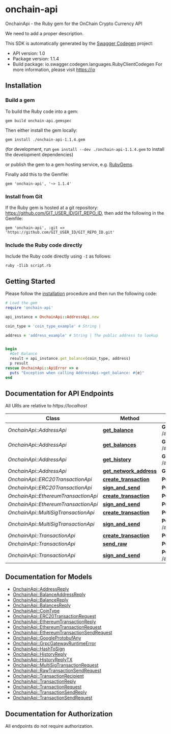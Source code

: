 # onchain-api

OnchainApi - the Ruby gem for the OnChain Crypto Currency API

We need to add a proper description.

This SDK is automatically generated by the [Swagger Codegen](https://github.com/swagger-api/swagger-codegen) project:

- API version: 1.0
- Package version: 1.1.4
- Build package: io.swagger.codegen.languages.RubyClientCodegen
For more information, please visit [https://io](https://io)

## Installation

### Build a gem

To build the Ruby code into a gem:

```shell
gem build onchain-api.gemspec
```

Then either install the gem locally:

```shell
gem install ./onchain-api-1.1.4.gem
```
(for development, run `gem install --dev ./onchain-api-1.1.4.gem` to install the development dependencies)

or publish the gem to a gem hosting service, e.g. [RubyGems](https://rubygems.org/).

Finally add this to the Gemfile:

    gem 'onchain-api', '~> 1.1.4'

### Install from Git

If the Ruby gem is hosted at a git repository: https://github.com/GIT_USER_ID/GIT_REPO_ID, then add the following in the Gemfile:

    gem 'onchain-api', :git => 'https://github.com/GIT_USER_ID/GIT_REPO_ID.git'

### Include the Ruby code directly

Include the Ruby code directly using `-I` as follows:

```shell
ruby -Ilib script.rb
```

## Getting Started

Please follow the [installation](#installation) procedure and then run the following code:
```ruby
# Load the gem
require 'onchain-api'

api_instance = OnchainApi::AddressApi.new

coin_type = 'coin_type_example' # String | 

address = 'address_example' # String | The public address to lookup


begin
  #Get Balance
  result = api_instance.get_balance(coin_type, address)
  p result
rescue OnchainApi::ApiError => e
  puts "Exception when calling AddressApi->get_balance: #{e}"
end

```

## Documentation for API Endpoints

All URIs are relative to *https://localhost*

Class | Method | HTTP request | Description
------------ | ------------- | ------------- | -------------
*OnchainApi::AddressApi* | [**get_balance**](docs/AddressApi.md#get_balance) | **GET** /api/address/balance/{coin_type}/{address} | Get Balance
*OnchainApi::AddressApi* | [**get_balances**](docs/AddressApi.md#get_balances) | **GET** /api/address/balances/{coin_type}/{addresses} | Get Balances
*OnchainApi::AddressApi* | [**get_history**](docs/AddressApi.md#get_history) | **GET** /api/address/history/{coin_type}/{addresses} | Get History
*OnchainApi::AddressApi* | [**get_network_address**](docs/AddressApi.md#get_network_address) | **GET** /api/address/{coin_type}/{public_key} | 
*OnchainApi::ERC20TransactionApi* | [**create_transaction**](docs/ERC20TransactionApi.md#create_transaction) | **POST** /api/erc20/create | 
*OnchainApi::ERC20TransactionApi* | [**sign_and_send**](docs/ERC20TransactionApi.md#sign_and_send) | **POST** /api/erc20/sign_and_send | 
*OnchainApi::EthereumTransactionApi* | [**create_transaction**](docs/EthereumTransactionApi.md#create_transaction) | **POST** /api/ethereum/create | 
*OnchainApi::EthereumTransactionApi* | [**sign_and_send**](docs/EthereumTransactionApi.md#sign_and_send) | **POST** /api/ethereum/sign_and_send | 
*OnchainApi::MultiSigTransactionApi* | [**create_transaction**](docs/MultiSigTransactionApi.md#create_transaction) | **POST** /api/multi_sig/create/{coin_type} | 
*OnchainApi::MultiSigTransactionApi* | [**sign_and_send**](docs/MultiSigTransactionApi.md#sign_and_send) | **POST** /api/multi_sig/sign_and_send/{coin_type} | 
*OnchainApi::TransactionApi* | [**create_transaction**](docs/TransactionApi.md#create_transaction) | **POST** /api/transaction/create/{coin_type} | 
*OnchainApi::TransactionApi* | [**send_raw**](docs/TransactionApi.md#send_raw) | **POST** /api/transaction/send_raw/{coin_type} | 
*OnchainApi::TransactionApi* | [**sign_and_send**](docs/TransactionApi.md#sign_and_send) | **POST** /api/transaction/sign_and_send/{coin_type} | 


## Documentation for Models

 - [OnchainApi::AddressReply](docs/AddressReply.md)
 - [OnchainApi::BalanceAddressReply](docs/BalanceAddressReply.md)
 - [OnchainApi::BalanceReply](docs/BalanceReply.md)
 - [OnchainApi::BalancesReply](docs/BalancesReply.md)
 - [OnchainApi::CoinType](docs/CoinType.md)
 - [OnchainApi::ERC20TransactionRequest](docs/ERC20TransactionRequest.md)
 - [OnchainApi::EthereumTransactionReply](docs/EthereumTransactionReply.md)
 - [OnchainApi::EthereumTransactionRequest](docs/EthereumTransactionRequest.md)
 - [OnchainApi::EthereumTransactionSendRequest](docs/EthereumTransactionSendRequest.md)
 - [OnchainApi::GoogleProtobufAny](docs/GoogleProtobufAny.md)
 - [OnchainApi::GrpcGatewayRuntimeError](docs/GrpcGatewayRuntimeError.md)
 - [OnchainApi::HashToSign](docs/HashToSign.md)
 - [OnchainApi::HistoryReply](docs/HistoryReply.md)
 - [OnchainApi::HistoryReplyTX](docs/HistoryReplyTX.md)
 - [OnchainApi::MultiSigTransactionRequest](docs/MultiSigTransactionRequest.md)
 - [OnchainApi::RawTransactionSendRequest](docs/RawTransactionSendRequest.md)
 - [OnchainApi::TransactionRecipient](docs/TransactionRecipient.md)
 - [OnchainApi::TransactionReply](docs/TransactionReply.md)
 - [OnchainApi::TransactionRequest](docs/TransactionRequest.md)
 - [OnchainApi::TransactionSendReply](docs/TransactionSendReply.md)
 - [OnchainApi::TransactionSendRequest](docs/TransactionSendRequest.md)


## Documentation for Authorization

 All endpoints do not require authorization.

